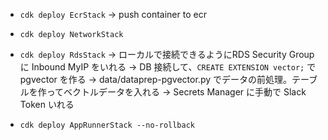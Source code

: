 * `cdk deploy EcrStack`
-> push container to ecr

* `cdk deploy NetworkStack`
* `cdk deploy RdsStack`
-> ローカルで接続できるようにRDS Security Group に Inbound MyIP をいれる
-> DB 接続して、`CREATE EXTENSION vector;` で pgvector を作る
-> data/dataprep-pgvector.py でデータの前処理。テーブルを作ってベクトルデータを入れる
-> Secrets Manager に手動で Slack Token いれる

* `cdk deploy AppRunnerStack --no-rollback`